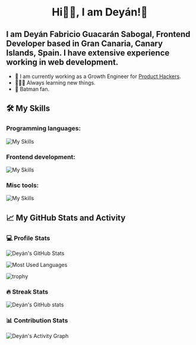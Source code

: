 <h1 align="center">Hi👋🏽, I am Deyán!🦇</h1>

<h2>I am Deyán Fabricio Guacarán Sabogal, Frontend Developer based in Gran Canaria, Canary Islands, Spain. I have extensive experience working in web development.</h2>

- 🚀 I am currently working as a Growth Engineer for [Product Hackers](https://producthackers.com/).
- 👨🏽‍💻 Always learning new things.
- 🦇 Batman fan.

## 🛠️ My Skills

### Programming languages:

![My Skills](https://skillicons.dev/icons?i=js,ts,php,py)

### Frontend development:

![My Skills](https://skillicons.dev/icons?i=svelte,react,redux,html,css,sass,materialui,rollupjs,jest,webflow,wordpress)

### Misc tools:

![My Skills](https://skillicons.dev/icons?i=git,github,vscode,postman)

## 📈 My GitHub Stats and Activity

### 💻 Profile Stats

![Deyán's GitHub Stats](https://github-readme-stats.vercel.app/api?username=deyanfgsdev&theme=tokyonight&show_icons=true)

![Most Used Languages](https://github-readme-stats.vercel.app/api/top-langs/?username=deyanfgsdev&layout=compact&theme=algolia)

![trophy](https://github-profile-trophy.vercel.app/?username=deyanfgsdev&theme=onedark)

### 🔥 Streak Stats

![Deyán's GitHub stats](https://github-readme-streak-stats.herokuapp.com/?user=deyanfgsdev&theme=tokyonight)

### 📊 Contribution Stats

<img alt="Deyán's Activity Graph" src="https://github-readme-activity-graph.cyclic.app/graph/?username=deyanfgsdev&bg_color=1F222E&color=F8D866&line=F85D7F&point=FFFFFF&hide_border=true" />
